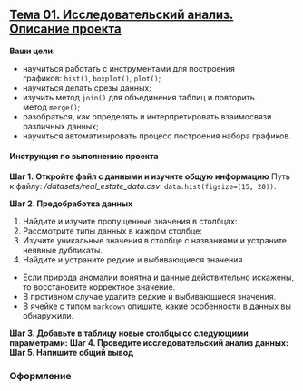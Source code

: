 ## [Тема 01. Исследовательский анализ. Описание проекта](https://practicum.yandex.ru/learn/data-scientist/courses/f670adbe-d0c4-4571-a357-68083e410961/sprints/43477/topics/0c7659e6-6d33-409a-80a7-c41d0d9cb40d/lessons/ad701add-c7a5-47f6-8813-99537abaf229/)

**Ваши цели:**

-   научиться работать с инструментами для построения графиков: `hist()`, `boxplot()`, `plot()`;
-   научиться делать срезы данных;
-   изучить метод `join()` для объединения таблиц и повторить метод `merge()`;
-   разобраться, как определять и интерпретировать взаимосвязи различных данных;
-   научиться автоматизировать процесс построения набора графиков.

#### Инструкция по выполнению проекта
**Шаг 1.** **Откройте файл с данными и изучите общую информацию**
Путь к файлу: _/datasets/real_estate_data.csv_
 `data.hist(figsize=(15, 20))`.

**Шаг 2. Предобработка данных**
1. Найдите и изучите пропущенные значения в столбцах:
2. Рассмотрите типы данных в каждом столбце:
3. Изучите уникальные значения в столбце с названиями и устраните неявные дубликаты.
4. Найдите и устраните редкие и выбивающиеся значения

-   Если природа аномалии понятна и данные действительно искажены, то восстановите корректное значение.
-   В противном случае удалите редкие и выбивающиеся значения.
-   В ячейке с типом `markdown` опишите, какие особенности в данных вы обнаружили.

**Шаг 3. Добавьте в таблицу новые столбцы со следующими параметрами:**
**Шаг 4. Проведите исследовательский анализ данных:**
**Шаг 5. Напишите общий вывод**
### **Оформление**



